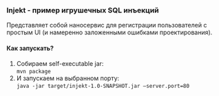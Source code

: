 ### Injekt - пример игрушечных SQL инъекций
Представляет собой наносервис для регистрации пользователей с простым UI (и намеренно заложенными ошибками проектирования).

#### Как запускать?
1. Собираем self-executable jar:  
`mvn package`
1. И запускаем на выбранном порту:  
`java -jar target/injekt-1.0-SNAPSHOT.jar –server.port=80`
